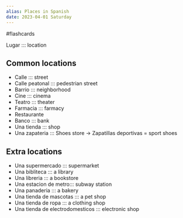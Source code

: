 ```yaml
---
alias: Places in Spanish
date: 2023-04-01 Saturday
---
```


#flashcards

Lugar ::: location

## Common locations
- Calle ::: street
- Calle peatonal ::: pedestrian street
- Barrio ::: neighborhood 
- Cine ::: cinema
- Teatro ::: theater
- Farmacia ::: farmacy
- Restaurante
- Banco ::: bank
- Una tienda ::: shop
- Una zapateria ::: Shoes store -> Zapatillas deportivas = sport shoes

## Extra locations

- Una supermercado ::: supermarket
- Una bibliteca ::: a library
- Una libreria ::: a bookstore
- Una estacion de metro::: subway station
- Una panaderia ::: a bakery
- Una tienda de mascotas ::: a pet shop
- Una tienda de ropa ::: a clothing shop
- Una tienda de electrodomesticos ::: electronic shop
